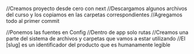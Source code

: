 //Creamos proyecto desde cero con next
//Descargamos algunos archivos del curso y los copiamos en las carpetas correspondientes
//Agregamos todo al primer commit

//Ponemos las fuentes en Config
//Dentro de app solo rutas
//Creamos una parte del sistema de archivos y carpetas que vamos a estar utilizando
//El [slug] es un identificador del producto que es humanamente legible
